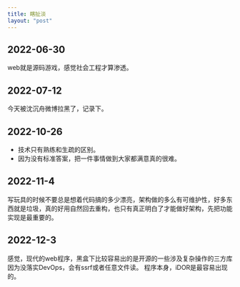 ```yaml
---
title: 瞎扯淡
layout: "post"
---
```


## 2022-06-30

web就是源码游戏，感觉社会工程才算渗透。

## 2022-07-12

今天被沈沉舟微博拉黑了，记录下。  

## 2022-10-26

- 技术只有熟练和生疏的区别。
- 因为没有标准答案，把一件事情做到大家都满意真的很难。

## 2022-11-4

写玩具的时候不要总是想着代码搞的多少漂亮，架构做的多么有可维护性，好多东西就是垃圾，真的好用自然回去重构，也只有真正明白了才能做好架构，先把功能实现是最重要的。

## 2022-12-3

感觉，现代的web程序，黑盒下比较容易出的是开源的一些涉及复杂操作的三方库因为没落实DevOps，会有ssrf或者任意文件读。
程序本身，iDOR是最容易出现的。